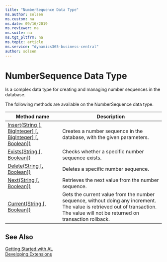 ```yaml
---
title: "NumberSequence Data Type"
ms.author: solsen
ms.custom: na
ms.date: 09/16/2019
ms.reviewer: na
ms.suite: na
ms.tgt_pltfrm: na
ms.topic: article
ms.service: "dynamics365-business-central"
author: solsen
---
```

[//]: # (START>DO_NOT_EDIT)
[//]: # (IMPORTANT:Do not edit any of the content between here and the END>DO_NOT_EDIT.)
[//]: # (Any modifications should be made in the .xml files in the ModernDev repo.)
# NumberSequence Data Type
Is a complex data type for creating and managing number sequences in the database.

The following methods are available on the NumberSequence data type.


|Method name|Description|
|-----------|-----------|
|[Insert(String [, BigInteger] [, BigInteger] [, Boolean])](numbersequence-insert-method.md)|Creates a number sequence in the database, with the given parameters.|
|[Exists(String [, Boolean])](numbersequence-exists-method.md)|Checks whether a specific number sequence exists.|
|[Delete(String [, Boolean])](numbersequence-delete-method.md)|Deletes a specific number sequence.|
|[Next(String [, Boolean])](numbersequence-next-method.md)|Retrieves the next value from the number sequence.|
|[Current(String [, Boolean])](numbersequence-current-method.md)|Gets the current value from the number sequence, without doing any increment. The value is retrieved out of transaction. The value will not be returned on transaction rollback.|


[//]: # (IMPORTANT: END>DO_NOT_EDIT)
## See Also  
[Getting Started with AL](../../devenv-get-started.md)  
[Developing Extensions](../../devenv-dev-overview.md)  
